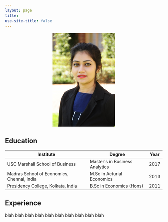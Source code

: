 ```yaml
---
layout: page
title: 
use-site-title: false
---
```

<center>
<figure>
  <img src="img/rini-pic.JPG"  width="200" height="300">
</figure>
</center>

<a name="Education">Education</a>
----------

|Institute| Degree| Year|
|---------|-------|-----|
|USC Marshall  School  of  Business| Master's in Business Analytics| 2017|
|Madras  School  of  Economics,  Chennai,  India| M.Sc in Acturial Economics| 2013|
|Presidency  College,  Kolkata,  India| B.Sc in Economics (Hons)|2011|



<a name="Experience">Experience</a>
----------

blah
blah
blah
blah
blah
blah
blah
blah
blah
blah




